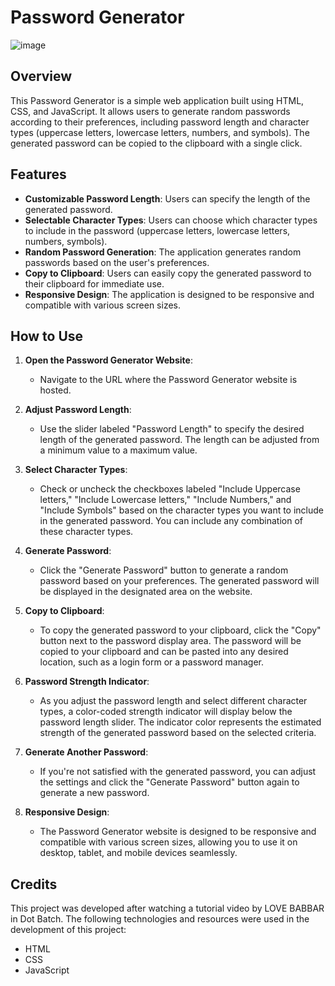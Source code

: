 # Password Generator

![image](https://github.com/user-attachments/assets/d890cf74-b6d0-493b-ab92-56618a1e60af)

## Overview

This Password Generator is a simple web application built using HTML, CSS, and JavaScript. It allows users to generate random passwords according to their preferences, including password length and character types (uppercase letters, lowercase letters, numbers, and symbols). The generated password can be copied to the clipboard with a single click.

## Features

- **Customizable Password Length**: Users can specify the length of the generated password.
- **Selectable Character Types**: Users can choose which character types to include in the password (uppercase letters, lowercase letters, numbers, symbols).
- **Random Password Generation**: The application generates random passwords based on the user's preferences.
- **Copy to Clipboard**: Users can easily copy the generated password to their clipboard for immediate use.
- **Responsive Design**: The application is designed to be responsive and compatible with various screen sizes.

## How to Use

1. **Open the Password Generator Website**:

   - Navigate to the URL where the Password Generator website is hosted.

2. **Adjust Password Length**:

   - Use the slider labeled "Password Length" to specify the desired length of the generated password. The length can be adjusted from a minimum value to a maximum value.

3. **Select Character Types**:

   - Check or uncheck the checkboxes labeled "Include Uppercase letters," "Include Lowercase letters," "Include Numbers," and "Include Symbols" based on the character types you want to include in the generated password. You can include any combination of these character types.

4. **Generate Password**:

   - Click the "Generate Password" button to generate a random password based on your preferences. The generated password will be displayed in the designated area on the website.

5. **Copy to Clipboard**:

   - To copy the generated password to your clipboard, click the "Copy" button next to the password display area. The password will be copied to your clipboard and can be pasted into any desired location, such as a login form or a password manager.

6. **Password Strength Indicator**:

   - As you adjust the password length and select different character types, a color-coded strength indicator will display below the password length slider. The indicator color represents the estimated strength of the generated password based on the selected criteria.

7. **Generate Another Password**:

   - If you're not satisfied with the generated password, you can adjust the settings and click the "Generate Password" button again to generate a new password.

8. **Responsive Design**:
   - The Password Generator website is designed to be responsive and compatible with various screen sizes, allowing you to use it on desktop, tablet, and mobile devices seamlessly.

## Credits

This project was developed after watching a tutorial video by LOVE BABBAR in Dot Batch. The following technologies and resources were used in the development of this project:

- HTML
- CSS
- JavaScript

